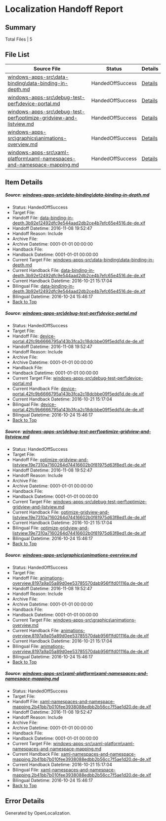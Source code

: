 # <a name='report-top'></a> Localization Handoff Report

## Summary
 Total Files | 5

## File List
 Source File | Status | Details 
 ----------- | ------ | ------- 
 [windows-apps-src\data-binding\data-binding-in-depth.md](https://cpubwin.visualstudio.com/windows-uwp/_git/windows-uwp/commit/8dee2c7bf5ec44f913e34f1150223c1172ba6c02?path=windows-apps-src%2Fdata-binding%2Fdata-binding-in-depth.md&_a=contents) | HandedOffSuccess | [Details](#48db13fec4ce9c6a9a998c84ddaaba30f7a24d833216)
 [windows-apps-src\debug-test-perf\device-portal.md](https://cpubwin.visualstudio.com/windows-uwp/_git/windows-uwp/commit/8dee2c7bf5ec44f913e34f1150223c1172ba6c02?path=windows-apps-src%2Fdebug-test-perf%2Fdevice-portal.md&_a=contents) | HandedOffSuccess | [Details](#6c697782683bca6671c01aa0941a78bc66fb052a3243)
 [windows-apps-src\debug-test-perf\optimize-gridview-and-listview.md](https://cpubwin.visualstudio.com/windows-uwp/_git/windows-uwp/commit/8dee2c7bf5ec44f913e34f1150223c1172ba6c02?path=windows-apps-src%2Fdebug-test-perf%2Foptimize-gridview-and-listview.md&_a=contents) | HandedOffSuccess | [Details](#dca6c9c2cde4240da4b2eff4f4786ec5b81051c63314)
 [windows-apps-src\graphics\animations-overview.md](https://cpubwin.visualstudio.com/windows-uwp/_git/windows-uwp/commit/8dee2c7bf5ec44f913e34f1150223c1172ba6c02?path=windows-apps-src%2Fgraphics%2Fanimations-overview.md&_a=contents) | HandedOffSuccess | [Details](#b63a1b1ea0810e256c0be62d1357e8c10a492ebd4286)
 [windows-apps-src\xaml-platform\xaml-namespaces-and-namespace-mapping.md](https://cpubwin.visualstudio.com/windows-uwp/_git/windows-uwp/commit/8dee2c7bf5ec44f913e34f1150223c1172ba6c02?path=windows-apps-src%2Fxaml-platform%2Fxaml-namespaces-and-namespace-mapping.md&_a=contents) | HandedOffSuccess | [Details](#626af2ba6e1b8616f8d23419d94e621f3ce7d0438449)

## Item Details
##### <a name='48db13fec4ce9c6a9a998c84ddaaba30f7a24d833216'></a> Source: [windows-apps-src\data-binding\data-binding-in-depth.md](https://cpubwin.visualstudio.com/windows-uwp/_git/windows-uwp/commit/8dee2c7bf5ec44f913e34f1150223c1172ba6c02?path=windows-apps-src%2Fdata-binding%2Fdata-binding-in-depth.md&_a=contents)
* Status: HandedOffSuccess
* Target File: 
* Handoff File: [data-binding-in-depth.3b92e12492dfc9e544aad2db2ce4b7efc65e4516.de-de.xlf](https://cpubwin.visualstudio.com/windows-uwp/_git/WDCLib.handoff/commit/05fc67f75be18978c2eef88ac06b72f19517d138?path=ol-handoff%2Fcpubwin%2Fwindows-uwp.de-de%2Fmaster%2Fdata-binding-in-depth.3b92e12492dfc9e544aad2db2ce4b7efc65e4516.de-de.xlf&_a=contents)
* Handoff Datetime: 2016-11-08 19:52:47
* Handoff Reason: Include
* Archive File: 
* Archive Datetime: 0001-01-01 00:00:00
* Handback File: 
* Handback Datetime: 0001-01-01 00:00:00
* Current Target File: [windows-apps-src\data-binding\data-binding-in-depth.md](https://cpubwin.visualstudio.com/windows-uwp/_git/windows-uwp.de-de/commit/c3cc6ddc6f3b2e0e594b3a771a3787b6567d88e5?path=windows-apps-src%2Fdata-binding%2Fdata-binding-in-depth.md&_a=contents)
* Current Handback File: [data-binding-in-depth.3b92e12492dfc9e544aad2db2ce4b7efc65e4516.de-de.xlf](https://cpubwin.visualstudio.com/windows-uwp/_git/WDCLib.handback/commit/af7251542093aa676fc710fa76cce8c29961cc27?path=ol-handback%2FMicrosoft%2Fwindows-apps.de-de%2Fmaster%2Fdata-binding-in-depth.3b92e12492dfc9e544aad2db2ce4b7efc65e4516.de-de.xlf&_a=contents)
* Current Handback Datetime: 2016-10-21 15:17:04
* Bilingual File: [data-binding-in-depth.3b92e12492dfc9e544aad2db2ce4b7efc65e4516.de-de.xlf](https://cpubwin.visualstudio.com/windows-uwp/_git/WDCLib.handback/commit/af7251542093aa676fc710fa76cce8c29961cc27?path=ol-handback%2FMicrosoft%2Fwindows-apps.de-de%2Fmaster%2Fdata-binding-in-depth.3b92e12492dfc9e544aad2db2ce4b7efc65e4516.de-de.xlf&_a=contents)
* Bilingual Datetime: 2016-10-24 15:46:17
* [Back to Top](#report-top)

##### <a name='6c697782683bca6671c01aa0941a78bc66fb052a3243'></a> Source: [windows-apps-src\debug-test-perf\device-portal.md](https://cpubwin.visualstudio.com/windows-uwp/_git/windows-uwp/commit/8dee2c7bf5ec44f913e34f1150223c1172ba6c02?path=windows-apps-src%2Fdebug-test-perf%2Fdevice-portal.md&_a=contents)
* Status: HandedOffSuccess
* Target File: 
* Handoff File: [device-portal.42fc9b6666795a143b3fca2c18dcbbe09f5edd1d.de-de.xlf](https://cpubwin.visualstudio.com/windows-uwp/_git/WDCLib.handoff/commit/05fc67f75be18978c2eef88ac06b72f19517d138?path=ol-handoff%2Fcpubwin%2Fwindows-uwp.de-de%2Fmaster%2Fdevice-portal.42fc9b6666795a143b3fca2c18dcbbe09f5edd1d.de-de.xlf&_a=contents)
* Handoff Datetime: 2016-11-08 19:52:47
* Handoff Reason: Include
* Archive File: 
* Archive Datetime: 0001-01-01 00:00:00
* Handback File: 
* Handback Datetime: 0001-01-01 00:00:00
* Current Target File: [windows-apps-src\debug-test-perf\device-portal.md](https://cpubwin.visualstudio.com/windows-uwp/_git/windows-uwp.de-de/commit/c3cc6ddc6f3b2e0e594b3a771a3787b6567d88e5?path=windows-apps-src%2Fdebug-test-perf%2Fdevice-portal.md&_a=contents)
* Current Handback File: [device-portal.42fc9b6666795a143b3fca2c18dcbbe09f5edd1d.de-de.xlf](https://cpubwin.visualstudio.com/windows-uwp/_git/WDCLib.handback/commit/af7251542093aa676fc710fa76cce8c29961cc27?path=ol-handback%2FMicrosoft%2Fwindows-apps.de-de%2Fmaster%2Fdevice-portal.42fc9b6666795a143b3fca2c18dcbbe09f5edd1d.de-de.xlf&_a=contents)
* Current Handback Datetime: 2016-10-21 15:17:04
* Bilingual File: [device-portal.42fc9b6666795a143b3fca2c18dcbbe09f5edd1d.de-de.xlf](https://cpubwin.visualstudio.com/windows-uwp/_git/WDCLib.handback/commit/af7251542093aa676fc710fa76cce8c29961cc27?path=ol-handback%2FMicrosoft%2Fwindows-apps.de-de%2Fmaster%2Fdevice-portal.42fc9b6666795a143b3fca2c18dcbbe09f5edd1d.de-de.xlf&_a=contents)
* Bilingual Datetime: 2016-10-24 15:46:17
* [Back to Top](#report-top)

##### <a name='dca6c9c2cde4240da4b2eff4f4786ec5b81051c63314'></a> Source: [windows-apps-src\debug-test-perf\optimize-gridview-and-listview.md](https://cpubwin.visualstudio.com/windows-uwp/_git/windows-uwp/commit/8dee2c7bf5ec44f913e34f1150223c1172ba6c02?path=windows-apps-src%2Fdebug-test-perf%2Foptimize-gridview-and-listview.md&_a=contents)
* Status: HandedOffSuccess
* Target File: 
* Handoff File: [optimize-gridview-and-listview.19e7310a7160264d74416602b0f81975d63f8ed1.de-de.xlf](https://cpubwin.visualstudio.com/windows-uwp/_git/WDCLib.handoff/commit/05fc67f75be18978c2eef88ac06b72f19517d138?path=ol-handoff%2Fcpubwin%2Fwindows-uwp.de-de%2Fmaster%2Foptimize-gridview-and-listview.19e7310a7160264d74416602b0f81975d63f8ed1.de-de.xlf&_a=contents)
* Handoff Datetime: 2016-11-08 19:52:47
* Handoff Reason: Include
* Archive File: 
* Archive Datetime: 0001-01-01 00:00:00
* Handback File: 
* Handback Datetime: 0001-01-01 00:00:00
* Current Target File: [windows-apps-src\debug-test-perf\optimize-gridview-and-listview.md](https://cpubwin.visualstudio.com/windows-uwp/_git/windows-uwp.de-de/commit/c3cc6ddc6f3b2e0e594b3a771a3787b6567d88e5?path=windows-apps-src%2Fdebug-test-perf%2Foptimize-gridview-and-listview.md&_a=contents)
* Current Handback File: [optimize-gridview-and-listview.19e7310a7160264d74416602b0f81975d63f8ed1.de-de.xlf](https://cpubwin.visualstudio.com/windows-uwp/_git/WDCLib.handback/commit/af7251542093aa676fc710fa76cce8c29961cc27?path=ol-handback%2FMicrosoft%2Fwindows-apps.de-de%2Fmaster%2Foptimize-gridview-and-listview.19e7310a7160264d74416602b0f81975d63f8ed1.de-de.xlf&_a=contents)
* Current Handback Datetime: 2016-10-21 15:17:04
* Bilingual File: [optimize-gridview-and-listview.19e7310a7160264d74416602b0f81975d63f8ed1.de-de.xlf](https://cpubwin.visualstudio.com/windows-uwp/_git/WDCLib.handback/commit/af7251542093aa676fc710fa76cce8c29961cc27?path=ol-handback%2FMicrosoft%2Fwindows-apps.de-de%2Fmaster%2Foptimize-gridview-and-listview.19e7310a7160264d74416602b0f81975d63f8ed1.de-de.xlf&_a=contents)
* Bilingual Datetime: 2016-10-24 15:46:17
* [Back to Top](#report-top)

##### <a name='b63a1b1ea0810e256c0be62d1357e8c10a492ebd4286'></a> Source: [windows-apps-src\graphics\animations-overview.md](https://cpubwin.visualstudio.com/windows-uwp/_git/windows-uwp/commit/8dee2c7bf5ec44f913e34f1150223c1172ba6c02?path=windows-apps-src%2Fgraphics%2Fanimations-overview.md&_a=contents)
* Status: HandedOffSuccess
* Target File: 
* Handoff File: [animations-overview.8197a9a05a89d0ee53785570dab956f1fd01116a.de-de.xlf](https://cpubwin.visualstudio.com/windows-uwp/_git/WDCLib.handoff/commit/05fc67f75be18978c2eef88ac06b72f19517d138?path=ol-handoff%2Fcpubwin%2Fwindows-uwp.de-de%2Fmaster%2Fanimations-overview.8197a9a05a89d0ee53785570dab956f1fd01116a.de-de.xlf&_a=contents)
* Handoff Datetime: 2016-11-08 19:52:47
* Handoff Reason: Include
* Archive File: 
* Archive Datetime: 0001-01-01 00:00:00
* Handback File: 
* Handback Datetime: 0001-01-01 00:00:00
* Current Target File: [windows-apps-src\graphics\animations-overview.md](https://cpubwin.visualstudio.com/windows-uwp/_git/windows-uwp.de-de/commit/c3cc6ddc6f3b2e0e594b3a771a3787b6567d88e5?path=windows-apps-src%2Fgraphics%2Fanimations-overview.md&_a=contents)
* Current Handback File: [animations-overview.8197a9a05a89d0ee53785570dab956f1fd01116a.de-de.xlf](https://cpubwin.visualstudio.com/windows-uwp/_git/WDCLib.handback/commit/af7251542093aa676fc710fa76cce8c29961cc27?path=ol-handback%2FMicrosoft%2Fwindows-apps.de-de%2Fmaster%2Fanimations-overview.8197a9a05a89d0ee53785570dab956f1fd01116a.de-de.xlf&_a=contents)
* Current Handback Datetime: 2016-10-21 15:17:04
* Bilingual File: [animations-overview.8197a9a05a89d0ee53785570dab956f1fd01116a.de-de.xlf](https://cpubwin.visualstudio.com/windows-uwp/_git/WDCLib.handback/commit/af7251542093aa676fc710fa76cce8c29961cc27?path=ol-handback%2FMicrosoft%2Fwindows-apps.de-de%2Fmaster%2Fanimations-overview.8197a9a05a89d0ee53785570dab956f1fd01116a.de-de.xlf&_a=contents)
* Bilingual Datetime: 2016-10-24 15:46:17
* [Back to Top](#report-top)

##### <a name='626af2ba6e1b8616f8d23419d94e621f3ce7d0438449'></a> Source: [windows-apps-src\xaml-platform\xaml-namespaces-and-namespace-mapping.md](https://cpubwin.visualstudio.com/windows-uwp/_git/windows-uwp/commit/8dee2c7bf5ec44f913e34f1150223c1172ba6c02?path=windows-apps-src%2Fxaml-platform%2Fxaml-namespaces-and-namespace-mapping.md&_a=contents)
* Status: HandedOffSuccess
* Target File: 
* Handoff File: [xaml-namespaces-and-namespace-mapping.2b41bb7b010fee3938088edbb2b56cc7f5ae1d20.de-de.xlf](https://cpubwin.visualstudio.com/windows-uwp/_git/WDCLib.handoff/commit/05fc67f75be18978c2eef88ac06b72f19517d138?path=ol-handoff%2Fcpubwin%2Fwindows-uwp.de-de%2Fmaster%2Fxaml-namespaces-and-namespace-mapping.2b41bb7b010fee3938088edbb2b56cc7f5ae1d20.de-de.xlf&_a=contents)
* Handoff Datetime: 2016-11-08 19:52:47
* Handoff Reason: Include
* Archive File: 
* Archive Datetime: 0001-01-01 00:00:00
* Handback File: 
* Handback Datetime: 0001-01-01 00:00:00
* Current Target File: [windows-apps-src\xaml-platform\xaml-namespaces-and-namespace-mapping.md](https://cpubwin.visualstudio.com/windows-uwp/_git/windows-uwp.de-de/commit/c3cc6ddc6f3b2e0e594b3a771a3787b6567d88e5?path=windows-apps-src%2Fxaml-platform%2Fxaml-namespaces-and-namespace-mapping.md&_a=contents)
* Current Handback File: [xaml-namespaces-and-namespace-mapping.2b41bb7b010fee3938088edbb2b56cc7f5ae1d20.de-de.xlf](https://cpubwin.visualstudio.com/windows-uwp/_git/WDCLib.handback/commit/af7251542093aa676fc710fa76cce8c29961cc27?path=ol-handback%2FMicrosoft%2Fwindows-apps.de-de%2Fmaster%2Fxaml-namespaces-and-namespace-mapping.2b41bb7b010fee3938088edbb2b56cc7f5ae1d20.de-de.xlf&_a=contents)
* Current Handback Datetime: 2016-10-21 15:17:04
* Bilingual File: [xaml-namespaces-and-namespace-mapping.2b41bb7b010fee3938088edbb2b56cc7f5ae1d20.de-de.xlf](https://cpubwin.visualstudio.com/windows-uwp/_git/WDCLib.handback/commit/af7251542093aa676fc710fa76cce8c29961cc27?path=ol-handback%2FMicrosoft%2Fwindows-apps.de-de%2Fmaster%2Fxaml-namespaces-and-namespace-mapping.2b41bb7b010fee3938088edbb2b56cc7f5ae1d20.de-de.xlf&_a=contents)
* Bilingual Datetime: 2016-10-24 15:46:17
* [Back to Top](#report-top)


## Error Details

Generated by OpenLocalization.
